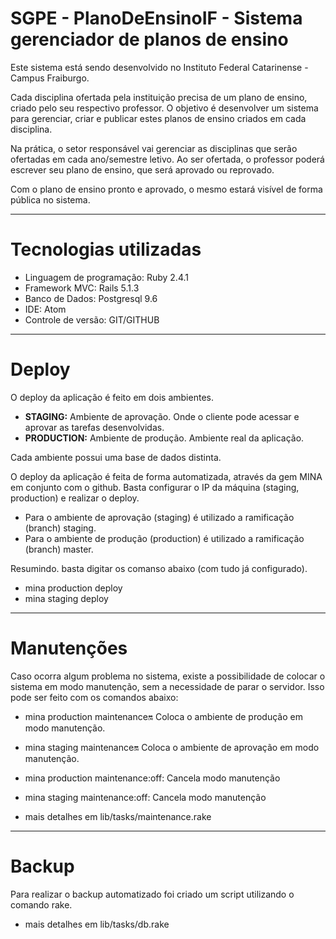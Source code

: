 SGPE - PlanoDeEnsinoIF - Sistema gerenciador de planos de ensino
================

Este sistema está sendo desenvolvido no Instituto Federal Catarinense - Campus Fraiburgo.

Cada disciplina ofertada pela instituição precisa de um plano de ensino, criado pelo seu respectivo professor. O objetivo é desenvolver um sistema para gerenciar, criar e publicar estes planos de ensino criados em cada disciplina.

Na prática, o setor responsável vai gerenciar as disciplinas que serão ofertadas em cada ano/semestre letivo. Ao ser ofertada, o professor poderá escrever seu plano de ensino, que será aprovado ou reprovado.

Com o plano de ensino pronto e aprovado, o mesmo estará visível de forma pública no sistema.

-----------
Tecnologias utilizadas
================
<ul>
  <li>Linguagem de programação: Ruby 2.4.1</li>
  <li>Framework MVC: Rails 5.1.3</li>
  <li>Banco de Dados: Postgresql 9.6</li>
  <li>IDE: Atom</li>
  <li>Controle de versão: GIT/GITHUB</li>
</ul>

-----------
Deploy
================

O deploy da aplicação é feito em dois ambientes.

<ul>
  <li><b>STAGING:</b> Ambiente de aprovação. Onde o cliente pode acessar e aprovar as tarefas desenvolvidas.</li>
  <li><b>PRODUCTION:</b> Ambiente de produção. Ambiente real da aplicação.</li>
</ul>

Cada ambiente possui uma base de dados distinta.

O deploy da aplicação é feita de forma automatizada, através da gem MINA em conjunto com o github. Basta configurar o IP da máquina (staging, production) e realizar o deploy.

- Para o ambiente de aprovação (staging) é utilizado a ramificação (branch) staging.
- Para o ambiente de produção (production) é utilizado a ramificação (branch) master.


Resumindo. basta digitar os comanso abaixo (com tudo já configurado).
- mina production deploy
- mina staging deploy

-----------
Manutenções
================

Caso ocorra algum problema no sistema, existe a possibilidade de colocar o sistema em modo manutenção, sem a necessidade de parar o servidor. Isso pode ser feito com os comandos abaixo:

- mina production maintenance:on: Coloca o ambiente de produção em modo manutenção.
- mina staging maintenance:on: Coloca o ambiente de aprovação em modo manutenção.
- mina production maintenance:off: Cancela modo manutenção
- mina staging maintenance:off: Cancela modo manutenção

- mais detalhes em lib/tasks/maintenance.rake

-----------
Backup
================

Para realizar o backup automatizado foi criado um script utilizando o comando rake.
- mais detalhes em lib/tasks/db.rake

